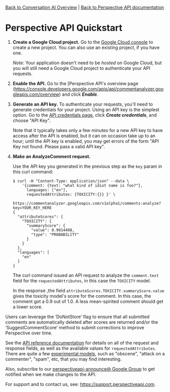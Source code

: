 [Back to Conversation AI Overview](https://conversationai.github.io/) | [Back to Perspective API documentation](https://github.com/conversationai/perspectiveapi/blob/master/README.md)

# Perspective API Quickstart

1.  **Create a Google Cloud project.** Go to the [Google Cloud console](https://console.developers.google.com/) to create a new project. You can also use an existing project, if you have one.

    *Note*: Your application doesn't need to be *hosted* on Google Cloud, but you will still need a Google Cloud project to authenticate your API requests.

2.  **Enable the API.** Go to the [Perspective API's overview page (https://console.developers.google.com/apis/api/commentanalyzer.googleapis.com/overview) and click **_Enable_**.
    
4.  **Generate an API key.** To authenticate your requests, you'll need to generate credentials for your project. Using an API key is the simplest option. Go to the [API credentials page](https://console.developers.google.com/apis/credentials), click **_Create credentials_**, and choose "API Key".
    
    Note that it typically takes only a few minutes for a new API key to have access after the API is enabled, but it can on occasion take up to an hour; until the API key is enabled, you may get errors of the form "API Key not found. Please pass a valid API key".

5.  **Make an AnalyzeComment request.**

    Use the API key you generated in the previous step as the `key` param in this curl command:

    ```shell
    $ curl -H "Content-Type: application/json" --data \
        '{comment: {text: "what kind of idiot name is foo?"},
          languages: ["en"],
          requestedAttributes: {TOXICITY:{}} }' \
        https://commentanalyzer.googleapis.com/v1alpha1/comments:analyze?key=YOUR_KEY_HERE
    {
      "attributeScores": {
        "TOXICITY": {
          "summaryScore": {
            "value": 0.9014498,
            "type": "PROBABILITY"
          }
        }
      },
      "languages": [
        "en"
      ]
    }
    ```

    The curl command issued an API request to analyze the `comment.text` field for the `requestedAttributes`, in this case the `TOXICITY` model.

    In the response ,the field `attributeScores.TOXICITY.summaryScore.value` gives the toxicity model's score for the comment. In this case, the comment got a 0.9 out of 1.0. A less mean-spirited comment should get a lower score.
    
Users can leverage the ‘DoNotStore’ flag to ensure that all submitted comments are automatically deleted after scores are returned and/or the ‘SuggestCommentScore’ method to submit corrections to improve Perspective over time.  

See the [API reference documentation](api_reference.md) for details on all of
the request and response fields, as well as the available values for
`requestedAttributes`. There are quite a few [experimental models](https://github.com/conversationai/perspectiveapi/blob/master/api_reference.md#models), such as "obscene", "attack on a commenter", "spam", etc, that you may find interesting.

Also, subscribe to our [perspectiveapi-announce@ Google Group](https://groups.google.com/forum/#!forum/perspective-announce/join) to get notified when we make changes to the API.

For support and to contact us, see: https://support.perspectiveapi.com. 
